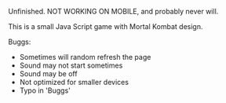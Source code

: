 Unfinished.
NOT WORKING ON MOBILE, and probably never will.

This is a small Java Script game with Mortal Kombat design.

Buggs:
- Sometimes will random refresh the page
- Sound may not start sometimes
- Sound may be off
- Not optimized for smaller devices
- Typo in 'Buggs'
